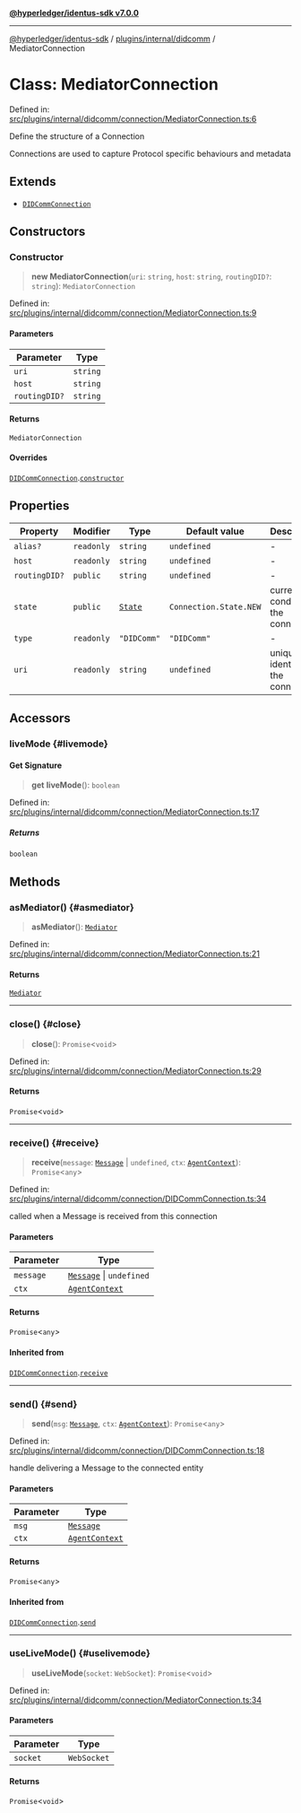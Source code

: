 [**@hyperledger/identus-sdk v7.0.0**](../../../../README.md)

***

[@hyperledger/identus-sdk](../../../../README.md) / [plugins/internal/didcomm](../README.md) / MediatorConnection

# Class: MediatorConnection

Defined in: [src/plugins/internal/didcomm/connection/MediatorConnection.ts:6](https://github.com/hyperledger/identus-edge-agent-sdk-ts/blob/96423ee84b124a31ce63036d9d623d1cb73a13c2/src/plugins/internal/didcomm/connection/MediatorConnection.ts#L6)

Define the structure of a Connection

Connections are used to capture Protocol specific behaviours and metadata

## Extends

- [`DIDCommConnection`](DIDCommConnection.md)

## Constructors

### Constructor

> **new MediatorConnection**(`uri`: `string`, `host`: `string`, `routingDID?`: `string`): `MediatorConnection`

Defined in: [src/plugins/internal/didcomm/connection/MediatorConnection.ts:9](https://github.com/hyperledger/identus-edge-agent-sdk-ts/blob/96423ee84b124a31ce63036d9d623d1cb73a13c2/src/plugins/internal/didcomm/connection/MediatorConnection.ts#L9)

#### Parameters

| Parameter | Type |
| ------ | ------ |
| `uri` | `string` |
| `host` | `string` |
| `routingDID?` | `string` |

#### Returns

`MediatorConnection`

#### Overrides

[`DIDCommConnection`](DIDCommConnection.md).[`constructor`](DIDCommConnection.md#constructor)

## Properties

| Property | Modifier | Type | Default value | Description | Inherited from | Defined in |
| ------ | ------ | ------ | ------ | ------ | ------ | ------ |
| <a id="alias"></a> `alias?` | `readonly` | `string` | `undefined` | - | [`DIDCommConnection`](DIDCommConnection.md).[`alias`](DIDCommConnection.md#alias) | [src/plugins/internal/didcomm/connection/DIDCommConnection.ts:15](https://github.com/hyperledger/identus-edge-agent-sdk-ts/blob/96423ee84b124a31ce63036d9d623d1cb73a13c2/src/plugins/internal/didcomm/connection/DIDCommConnection.ts#L15) |
| <a id="host"></a> `host` | `readonly` | `string` | `undefined` | - | [`DIDCommConnection`](DIDCommConnection.md).[`host`](DIDCommConnection.md#host) | [src/plugins/internal/didcomm/connection/MediatorConnection.ts:11](https://github.com/hyperledger/identus-edge-agent-sdk-ts/blob/96423ee84b124a31ce63036d9d623d1cb73a13c2/src/plugins/internal/didcomm/connection/MediatorConnection.ts#L11) |
| <a id="routingdid"></a> `routingDID?` | `public` | `string` | `undefined` | - | - | [src/plugins/internal/didcomm/connection/MediatorConnection.ts:12](https://github.com/hyperledger/identus-edge-agent-sdk-ts/blob/96423ee84b124a31ce63036d9d623d1cb73a13c2/src/plugins/internal/didcomm/connection/MediatorConnection.ts#L12) |
| <a id="state"></a> `state` | `public` | [`State`](../../../../overview/namespaces/Connection/enumerations/State.md) | `Connection.State.NEW` | current condition of the connection | [`DIDCommConnection`](DIDCommConnection.md).[`state`](DIDCommConnection.md#state) | [src/plugins/internal/didcomm/connection/DIDCommConnection.ts:10](https://github.com/hyperledger/identus-edge-agent-sdk-ts/blob/96423ee84b124a31ce63036d9d623d1cb73a13c2/src/plugins/internal/didcomm/connection/DIDCommConnection.ts#L10) |
| <a id="type"></a> `type` | `readonly` | `"DIDComm"` | `"DIDComm"` | - | [`DIDCommConnection`](DIDCommConnection.md).[`type`](DIDCommConnection.md#type) | [src/plugins/internal/didcomm/connection/DIDCommConnection.ts:9](https://github.com/hyperledger/identus-edge-agent-sdk-ts/blob/96423ee84b124a31ce63036d9d623d1cb73a13c2/src/plugins/internal/didcomm/connection/DIDCommConnection.ts#L9) |
| <a id="uri"></a> `uri` | `readonly` | `string` | `undefined` | unique identifer for the connection | [`DIDCommConnection`](DIDCommConnection.md).[`uri`](DIDCommConnection.md#uri) | [src/plugins/internal/didcomm/connection/MediatorConnection.ts:10](https://github.com/hyperledger/identus-edge-agent-sdk-ts/blob/96423ee84b124a31ce63036d9d623d1cb73a13c2/src/plugins/internal/didcomm/connection/MediatorConnection.ts#L10) |

## Accessors

### liveMode {#livemode}

#### Get Signature

> **get** **liveMode**(): `boolean`

Defined in: [src/plugins/internal/didcomm/connection/MediatorConnection.ts:17](https://github.com/hyperledger/identus-edge-agent-sdk-ts/blob/96423ee84b124a31ce63036d9d623d1cb73a13c2/src/plugins/internal/didcomm/connection/MediatorConnection.ts#L17)

##### Returns

`boolean`

## Methods

### asMediator() {#asmediator}

> **asMediator**(): [`Mediator`](../../../../overview/namespaces/Domain/interfaces/Mediator.md)

Defined in: [src/plugins/internal/didcomm/connection/MediatorConnection.ts:21](https://github.com/hyperledger/identus-edge-agent-sdk-ts/blob/96423ee84b124a31ce63036d9d623d1cb73a13c2/src/plugins/internal/didcomm/connection/MediatorConnection.ts#L21)

#### Returns

[`Mediator`](../../../../overview/namespaces/Domain/interfaces/Mediator.md)

***

### close() {#close}

> **close**(): `Promise`\<`void`\>

Defined in: [src/plugins/internal/didcomm/connection/MediatorConnection.ts:29](https://github.com/hyperledger/identus-edge-agent-sdk-ts/blob/96423ee84b124a31ce63036d9d623d1cb73a13c2/src/plugins/internal/didcomm/connection/MediatorConnection.ts#L29)

#### Returns

`Promise`\<`void`\>

***

### receive() {#receive}

> **receive**(`message`: [`Message`](../../../../overview/namespaces/Domain/classes/Message.md) \| `undefined`, `ctx`: [`AgentContext`](../../../../overview/classes/AgentContext.md)): `Promise`\<`any`\>

Defined in: [src/plugins/internal/didcomm/connection/DIDCommConnection.ts:34](https://github.com/hyperledger/identus-edge-agent-sdk-ts/blob/96423ee84b124a31ce63036d9d623d1cb73a13c2/src/plugins/internal/didcomm/connection/DIDCommConnection.ts#L34)

called when a Message is received from this connection

#### Parameters

| Parameter | Type |
| ------ | ------ |
| `message` | [`Message`](../../../../overview/namespaces/Domain/classes/Message.md) \| `undefined` |
| `ctx` | [`AgentContext`](../../../../overview/classes/AgentContext.md) |

#### Returns

`Promise`\<`any`\>

#### Inherited from

[`DIDCommConnection`](DIDCommConnection.md).[`receive`](DIDCommConnection.md#receive)

***

### send() {#send}

> **send**(`msg`: [`Message`](../../../../overview/namespaces/Domain/classes/Message.md), `ctx`: [`AgentContext`](../../../../overview/classes/AgentContext.md)): `Promise`\<`any`\>

Defined in: [src/plugins/internal/didcomm/connection/DIDCommConnection.ts:18](https://github.com/hyperledger/identus-edge-agent-sdk-ts/blob/96423ee84b124a31ce63036d9d623d1cb73a13c2/src/plugins/internal/didcomm/connection/DIDCommConnection.ts#L18)

handle delivering a Message to the connected entity

#### Parameters

| Parameter | Type |
| ------ | ------ |
| `msg` | [`Message`](../../../../overview/namespaces/Domain/classes/Message.md) |
| `ctx` | [`AgentContext`](../../../../overview/classes/AgentContext.md) |

#### Returns

`Promise`\<`any`\>

#### Inherited from

[`DIDCommConnection`](DIDCommConnection.md).[`send`](DIDCommConnection.md#send)

***

### useLiveMode() {#uselivemode}

> **useLiveMode**(`socket`: `WebSocket`): `Promise`\<`void`\>

Defined in: [src/plugins/internal/didcomm/connection/MediatorConnection.ts:34](https://github.com/hyperledger/identus-edge-agent-sdk-ts/blob/96423ee84b124a31ce63036d9d623d1cb73a13c2/src/plugins/internal/didcomm/connection/MediatorConnection.ts#L34)

#### Parameters

| Parameter | Type |
| ------ | ------ |
| `socket` | `WebSocket` |

#### Returns

`Promise`\<`void`\>

